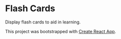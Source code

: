 # Flash Cards

Display flash cards to aid in learning.

This project was bootstrapped with [Create React App](https://github.com/facebook/create-react-app).